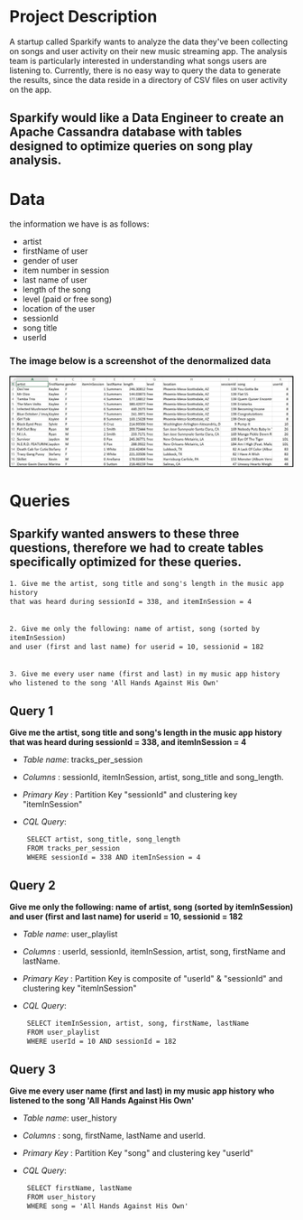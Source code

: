 # Project Description
A startup called Sparkify wants to analyze the data they've been collecting on songs and user activity on their new music streaming app. The analysis team is particularly interested in understanding what songs users are listening to. Currently, there is no easy way to query the data to generate the results, since the data reside in a directory of CSV files on user activity on the app.

## Sparkify would like a Data Engineer to create an Apache Cassandra database with tables designed to optimize queries on song play analysis.

# Data
the information we have is as follows:
  - artist
  - firstName of user
  - gender of user
  - item number in session
  - last name of user
  - length of the song
  - level (paid or free song)
  - location of the user
  - sessionId
  - song title
  - userId
### The image below is a screenshot of the denormalized data
![alt text](https://github.com/Katba-Caroline/Data_Modelling_Cassandra/blob/master/Cassandra.jpg)


# Queries
## Sparkify wanted answers to these three questions, therefore we had to create tables specifically optimized for these queries. 
    
    1. Give me the artist, song title and song's length in the music app history
    that was heard during sessionId = 338, and itemInSession = 4
    
    
    2. Give me only the following: name of artist, song (sorted by itemInSession)
    and user (first and last name) for userid = 10, sessionid = 182
    
    
    3. Give me every user name (first and last) in my music app history
    who listened to the song 'All Hands Against His Own'
    
    
## Query 1
  **Give me the artist, song title and song's length in the music app history that was heard during sessionId = 338, and itemInSession = 4**
  - *Table name*: tracks_per_session
  -  *Columns* : sessionId, itemInSession, artist, song_title and song_length.
  - *Primary Key* : Partition Key "sessionId" and clustering key "itemInSession"
  - *CQL Query*: 
         
         SELECT artist, song_title, song_length 
         FROM tracks_per_session
         WHERE sessionId = 338 AND itemInSession = 4

## Query 2
  **Give me only the following: name of artist, song (sorted by itemInSession) and user (first and last name) for userid = 10, sessionid = 182**
  - *Table name*: user_playlist
  -  *Columns* : userId, sessionId, itemInSession, artist, song, firstName and lastName.
  - *Primary Key* : Partition Key is composite of "userId" & "sessionId" and clustering key "itemInSession"
  - *CQL Query*: 
         
         SELECT itemInSession, artist, song, firstName, lastName
         FROM user_playlist
         WHERE userId = 10 AND sessionId = 182
         
         
## Query 3
  **Give me every user name (first and last) in my music app history who listened to the song 'All Hands Against His Own'**
  - *Table name*: user_history
  -  *Columns* : song, firstName, lastName and userId.
  - *Primary Key* : Partition Key "song" and clustering key "userId"
  - *CQL Query*: 
         
         SELECT firstName, lastName 
         FROM user_history 
         WHERE song = 'All Hands Against His Own'
